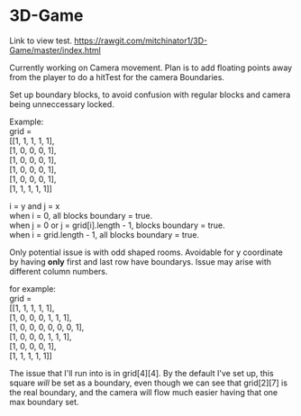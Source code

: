 # 3D-Game

Link to view test.
https://rawgit.com/mitchinator1/3D-Game/master/index.html

Currently working on Camera movement. Plan is to add floating points away from the player to do a hitTest for the camera Boundaries.

Set up boundary blocks, to avoid confusion with regular blocks and camera being unneccessary locked.

Example:
</br>
grid =</br>
[[1, 1, 1, 1, 1],</br>
 [1, 0, 0, 0, 1],</br>
 [1, 0, 0, 0, 1],</br>
 [1, 0, 0, 0, 1],</br>
 [1, 0, 0, 0, 1],</br>
 [1, 1, 1, 1, 1]]
 
 i = y and j = x </br>
 when i = 0, all blocks boundary = true.</br>
 when j = 0 or j = grid[i].length - 1, blocks boundary = true.</br>
 when i = grid.length - 1, all blocks boundary = true.</br>
 
 Only potential issue is with odd shaped rooms. Avoidable for y coordinate by having <b>only</b> first and last row have boundarys.
 Issue may arise with different column numbers.
 
for example:
</br>
grid =</br>
[[1, 1, 1, 1, 1],</br>
 [1, 0, 0, 0, 1, 1, 1],</br>
 [1, 0, 0, 0, 0, 0, 0, 1],</br>
 [1, 0, 0, 0, 1, 1, 1],</br>
 [1, 0, 0, 0, 1],</br>
 [1, 1, 1, 1, 1]]
 
 The issue that I'll run into is in grid[4][4]. By the default I've set up, this square <i>will</i> be set as a boundary, even though we can see that grid[2][7] is the real boundary, and the camera will flow much easier having that one max boundary set.
